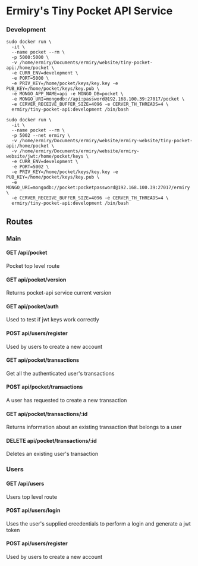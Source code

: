 # Ermiry's Tiny Pocket API Service

### Development
```
sudo docker run \
  -it \
  --name pocket --rm \
  -p 5000:5000 \
  -v /home/ermiry/Documents/ermiry/website/tiny-pocket-api:/home/pocket \
  -e CURR_ENV=development \
  -e PORT=5000 \
  -e PRIV_KEY=/home/pocket/keys/key.key -e PUB_KEY=/home/pocket/keys/key.pub \
  -e MONGO_APP_NAME=api -e MONGO_DB=pocket \
  -e MONGO_URI=mongodb://api:password@192.168.100.39:27017/pocket \
  -e CERVER_RECEIVE_BUFFER_SIZE=4096 -e CERVER_TH_THREADS=4 \
  ermiry/tiny-pocket-api:development /bin/bash
```

```
sudo docker run \
  -it \
  --name pocket --rm \
  -p 5002 --net ermiry \
  -v /home/ermiry/Documents/ermiry/website/ermiry-website/tiny-pocket-api:/home/pocket \
  -v /home/ermiry/Documents/ermiry/website/ermiry-website/jwt:/home/pocket/keys \
  -e CURR_ENV=development \
  -e PORT=5002 \
  -e PRIV_KEY=/home/pocket/keys/key.key -e PUB_KEY=/home/pocket/keys/key.pub \
  -e MONGO_URI=mongodb://pocket:pocketpassword@192.168.100.39:27017/ermiry \
  -e CERVER_RECEIVE_BUFFER_SIZE=4096 -e CERVER_TH_THREADS=4 \
  ermiry/tiny-pocket-api:development /bin/bash
```

## Routes

### Main

#### GET /api/pocket
Pocket top level route

#### GET api/pocket/version
Returns pocket-api service current version

#### GET api/pocket/auth
Used to test if jwt keys work correctly

#### POST api/users/register
Used by users to create a new account

#### GET api/pocket/transactions
Get all the authenticated user's transactions

#### POST api/pocket/transactions
A user has requested to create a new transaction

#### GET api/pocket/transactions/:id
Returns information about an existing transaction that belongs to a user

#### DELETE api/pocket/transactions/:id
Deletes an existing user's transaction

### Users

#### GET /api/users
Users top level route

#### POST api/users/login
Uses the user's supplied creedentials to perform a login and generate a jwt token

#### POST api/users/register
Used by users to create a new account